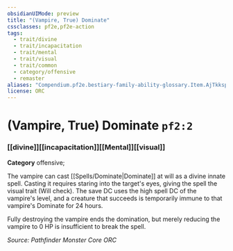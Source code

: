 ```yaml
---
obsidianUIMode: preview
title: "(Vampire, True) Dominate"
cssclasses: pf2e,pf2e-action
tags:
  - trait/divine
  - trait/incapacitation
  - trait/mental
  - trait/visual
  - trait/common
  - category/offensive
  - remaster
aliases: "Compendium.pf2e.bestiary-family-ability-glossary.Item.AjTkksppymqzCivT"
license: ORC
---
```

# (Vampire, True) Dominate `pf2:2`

### [[divine]][[incapacitation]][[Mental]][[visual]]

**Category** offensive; 




The vampire can cast [[Spells/Dominate|Dominate]] at will as a divine innate spell. Casting it requires staring into the target's eyes, giving the spell the visual trait (Will check). The save DC uses the high spell DC of the vampire's level, and a creature that succeeds is temporarily immune to that vampire's Dominate for 24 hours.

Fully destroying the vampire ends the domination, but merely reducing the vampire to 0 HP is insufficient to break the spell.

*Source: Pathfinder Monster Core*
*ORC*